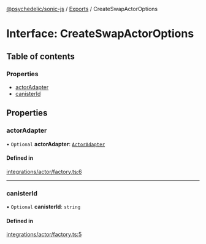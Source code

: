 [@psychedelic/sonic-js](../README.md) / [Exports](../modules.md) / CreateSwapActorOptions

# Interface: CreateSwapActorOptions

## Table of contents

### Properties

- [actorAdapter](CreateSwapActorOptions.md#actoradapter)
- [canisterId](CreateSwapActorOptions.md#canisterid)

## Properties

### actorAdapter

• `Optional` **actorAdapter**: [`ActorAdapter`](../classes/ActorAdapter.md)

#### Defined in

[integrations/actor/factory.ts:6](https://github.com/Psychedelic/sonic-js/blob/cfc7f22/src/integrations/actor/factory.ts#L6)

___

### canisterId

• `Optional` **canisterId**: `string`

#### Defined in

[integrations/actor/factory.ts:5](https://github.com/Psychedelic/sonic-js/blob/cfc7f22/src/integrations/actor/factory.ts#L5)
